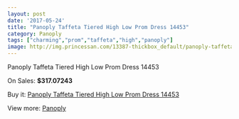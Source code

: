 ```yaml
---
layout: post
date: '2017-05-24'
title: "Panoply Taffeta Tiered High Low Prom Dress 14453"
category: Panoply
tags: ["charming","prom","taffeta","high","panoply"]
image: http://img.princessan.com/13387-thickbox_default/panoply-taffeta-tiered-high-low-prom-dress-14453.jpg
---
```

Panoply Taffeta Tiered High Low Prom Dress 14453

On Sales: **$317.07243**
<a href="https://www.princessan.com/en/panoply/6305-panoply-taffeta-tiered-high-low-prom-dress-14453.html"><amp-img layout="responsive" width="600" height="600" src="//img.princessan.com/13387-thickbox_default/panoply-taffeta-tiered-high-low-prom-dress-14453.jpg" alt="Panoply Taffeta Tiered High Low Prom Dress 14453 0" /></a>
<a href="https://www.princessan.com/en/panoply/6305-panoply-taffeta-tiered-high-low-prom-dress-14453.html"><amp-img layout="responsive" width="600" height="600" src="//img.princessan.com/13388-thickbox_default/panoply-taffeta-tiered-high-low-prom-dress-14453.jpg" alt="Panoply Taffeta Tiered High Low Prom Dress 14453 1" /></a>

Buy it: [Panoply Taffeta Tiered High Low Prom Dress 14453](https://www.princessan.com/en/panoply/6305-panoply-taffeta-tiered-high-low-prom-dress-14453.html "Panoply Taffeta Tiered High Low Prom Dress 14453")

View more: [Panoply](https://www.princessan.com/en/50-panoply "Panoply")